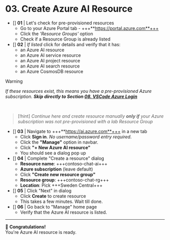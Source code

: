 # 03. Create Azure AI Resource

* []  **01** | Let's check for pre-provisioned resources
    - Go to your Azure Portal tab - +++**https://portal.azure.com**+++
    - Click the _'Resource Groups'_ option
    - Check if a Resource Group is already listed
* []  **02** | _If listed_ click for details and verify that it has:
    - an Azure AI resource 
    - an Azure AI service resource
    - an Azure AI project resource
    - an Azure AI search resource
    - an Azure CosmosDB resource

> [!WARNING]
_If these resources exist, this means you have a pre-provisioned Azure subscription. **Skip directly to Section [08. VSCode Azure Login](#8-vscode-azure-login)**_

<br/>

> [!hint]
_Continue here and create resource manually **only if** your Azure subscription was not pre-provisioned with a lab Resource Group_

* []  **03** | Navigate to +++**https://ai.azure.com**+++ in a new tab
    - Click **Sign in**. _No username/password entry required_.
    - Click the **"Manage"** option in navbar.
    - Click **"+ New Azure AI resource"** 
    - You should see a dialog pop up
* [] **04** | Complete "Create a resource" dialog
    - **Resource name**: +++contoso-chat-ai+++
    - **Azure subscription** (leave default)
    - Click **"Create new resource group"**
    - **Resource group**: +++contoso-chat-rg+++
    - **Location**: Pick +++Sweden Central+++
* [] **05** | Click "Next" in dialog
    - Click **Create** to create resource
    - This takes a few minutes. Wait till done.
* [] **06** | Go back to "Manage" home page
    - Verify that the Azure AI resource is listed. 

---

🥳 **Congratulations!** <br/> You're Azure AI resource is ready.
